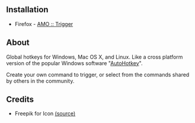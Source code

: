 ## Installation
* Firefox - [AMO :: Trigger](https://addons.mozilla.org/en-US/firefox/addon/trigger/)

## About
Global hotkeys for Windows, Mac OS X, and Linux. Like a cross platform version of the popular Windows software "[AutoHotkey](https://www.autohotkey.com/)".

Create your own command to trigger, or select from the commands shared by others in the community.

## Credits
* Freepik for Icon [(source)](http://www.flaticon.com/free-icon/antenna_212180)
